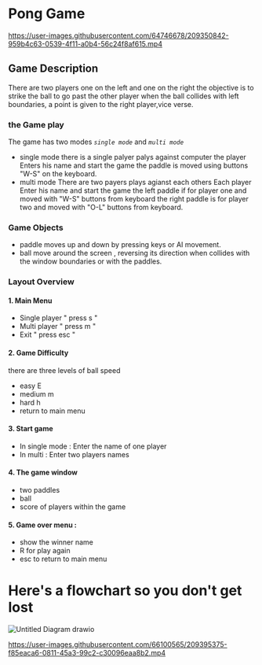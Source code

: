 











































# Pong Game 
 



https://user-images.githubusercontent.com/64746678/209350842-959b4c63-0539-4f11-a0b4-56c24f8af615.mp4


## Game Description
There are two players one on the left and one on the right
the objective is to strike the ball to go past the other player
when the ball collides with left boundaries, a point is given to the right player,vice verse.
### the Game play
The game has two modes *`single mode`* and *`multi mode`*
* single mode
there is a single palyer palys against computer
the player Enters his name and start the game 
the paddle is moved using buttons "W-S" on the keyboard.
* multi mode 
There are two payers plays agianst each others
Each player Enter his name and start the game
the left paddle if for player one and moved with "W-S" buttons from keyboard
the right paddle is for player two and moved with "O-L" buttons from keyboard.


### Game Objects 
* paddle moves up and down by pressing keys or AI movement.
* ball move around the screen , reversing its direction when collides with the window boundaries or with the paddles.

### Layout Overview
#### 1. Main Menu
* Single player   " press s " 
* Multi player    " press m " 
* Exit            " press esc " 

#### 2. Game Difficulty
there are three levels of ball speed
* easy E
* medium m
* hard h
* return to main menu

#### 3. Start game 
* In single mode : Enter the name of one player
* In multi : Enter two players names

#### 4. The game window 
* two paddles 
* ball
* score of players within the game

#### 5. Game over menu :
* show the winner name 
* R for play again 
* esc to return to main menu



# Here's a flowchart so you don't get lost

![Untitled Diagram drawio](https://user-images.githubusercontent.com/64711347/209349954-55a9954a-afc2-4d05-96fc-437b2497e1b0.png)




https://user-images.githubusercontent.com/66100565/209395375-f85eaca6-0811-45a3-99c2-c30096eaa8b2.mp4




